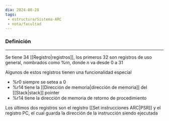 ```yaml
---
dia: 2024-08-28
tags: 
 - estructura/Sistema-ARC
 - nota/facultad
---
```

### Definición
---
Se tiene $34$ [[Registro|registros]], los primeros $32$ son registros de uso general, nombrados como %r$n$, donde $n$ va desde $0$ a $31$

Algunos de estos registros tienen una funcionalidad especial
* %r$0$ siempre se setea a $0$
* %r$14$ tiene la [[Dirección de memoria|dirección de memoria]] del [[Stack|stack]] pointer
* %r$14$ tiene la dirección de memoria de retorno de procedimiento

Los últimos dos registros son el registro [[Set instrucciones ARC|PSR]] y el registro PC, el cual guarda la dirección de la instrucción siendo ejecutada